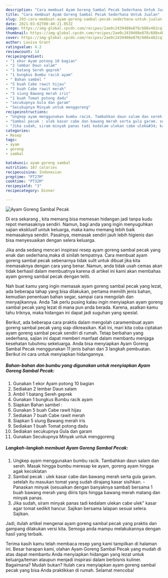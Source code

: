 ```yaml
---
description: "Cara membuat Ayam Goreng Sambal Pecak Sederhana Untuk Jualan"
title: "Cara membuat Ayam Goreng Sambal Pecak Sederhana Untuk Jualan"
slug: 293-cara-membuat-ayam-goreng-sambal-pecak-sederhana-untuk-jualan
date: 2021-03-02T00:40:21.053Z
image: https://img-global.cpcdn.com/recipes/2ae0c2439408e870/680x482cq70/ayam-goreng-sambal-pecak-foto-resep-utama.jpg
thumbnail: https://img-global.cpcdn.com/recipes/2ae0c2439408e870/680x482cq70/ayam-goreng-sambal-pecak-foto-resep-utama.jpg
cover: https://img-global.cpcdn.com/recipes/2ae0c2439408e870/680x482cq70/ayam-goreng-sambal-pecak-foto-resep-utama.jpg
author: Louisa Grant
ratingvalue: 4.2
reviewcount: 14
recipeingredient:
- "1 ekor Ayam potong 10 bagian"
- "2 lembar Daun salam"
- "1 batang Sereh geprek"
- "1 bungkus Bumbu racik ayam"
- " Bahan sambel "
- "5 buah Cabe rawit hijau"
- "7 buah Cabe rawit merah"
- "5 siung Bawang merah iris"
- "1 buah Tomat potong dadu"
- "secukupnya Gula dan garam"
- "Secukupnya Minyak untuk menggoreng"
recipeinstructions:
- "Ungkep ayam menggunakan bumbu racik. Tambahkan daun salam dan sereh. Masak hingga bumbu meresap ke ayam, goreng ayam hingga agak kecoklatan"
- "Sambal pecak : ulek kasar cabe dan bawang merah serta gula garam. setelah itu masukan tomat yang sudah dirajang kasar sisihkan. Panaskan minyak (sesuaikan dengan banyaknya sambal) bersama 1 buah bawang merah yang diiris tipis hingga bawang merah matang dan minyak panas."
- "Jika sudah, siram minyak panas tadi kedalam ulekan cabe ulek&#34; kasar agar tomat sedikit hancur. Sajikan bersama lalapan sesuai selera. Sajikan."
categories:
- Resep
tags:
- ayam
- goreng
- sambal

katakunci: ayam goreng sambal 
nutrition: 167 calories
recipecuisine: Indonesian
preptime: "PT27M"
cooktime: "PT32M"
recipeyield: "3"
recipecategory: Dinner

---
```



![Ayam Goreng Sambal Pecak](https://img-global.cpcdn.com/recipes/2ae0c2439408e870/680x482cq70/ayam-goreng-sambal-pecak-foto-resep-utama.jpg)

Di era  sekarang , kita memang bisa memesan hidangan jadi tanpa kudu repot memasaknya sendiri. Namun, bagi anda yang ingin menyuguhkan sajian eksklusif untuk keluarga, maka kamu memang lebih baik memasaknya sendiri. Pasalnya, memasak sendiri jauh lebih higienis dan bisa menyesuaikan dengan selera keluarga.

Jika anda sedang mencari inspirasi resep ayam goreng sambal pecak yang enak dan sederhana,maka di sinilah tempatnya. Cara membuat ayam goreng sambal pecak  sebenarnya tidak sulit untuk dibuat jika kita memasaknya dengan cara yang benar. Namun, anda tidak usah cemas akan tidak berhasil dalam membuatnya 
karena di artikel ini kami akan membahas ayam goreng sambal pecak dengan teliti.  



Nah buat kamu yang ingin memasak ayam goreng sambal pecak yang lezat, ada beberapa tahap yang bisa dilakukan, pertama memilih jenis bahan, kemudian penentuan bahan segar, sampai cara mengolah dan menyajikannya. Anda Tak perlu pusing kalau ingin menyiapkan ayam goreng sambal pecak yang lezat di mana pun anda berada. Karena, asalkan kamu  tahu triknya, maka hidangan ini dapat jadi suguhan yang spesial.

Berikut, ada beberapa cara praktis  dalam mengolah caramembuat ayam goreng sambal pecak yang siap dikreasikan. Kali ini, mari kita coba ciptakan ayam goreng sambal pecak sendiri di rumah. Tetap berbahan yang sederhana, sajian ini dapat memberi manfaat dalam membantu menjaga kesehatan tubuhmu sekeluarga. Anda bisa menyiapkan Ayam Goreng Sambal Pecak menggunakan 11 jenis bahan dan 3 langkah pembuatan. Berikut ini cara untuk menyiapkan hidangannya.

<!--inarticleads1-->

##### Bahan-bahan dan bumbu yang digunakan untuk menyiapkan Ayam Goreng Sambal Pecak:

1. Gunakan 1 ekor Ayam potong 10 bagian
1. Sediakan 2 lembar Daun salam
1. Ambil 1 batang Sereh geprek
1. Gunakan 1 bungkus Bumbu racik ayam
1. Siapkan  Bahan sambel :
1. Gunakan 5 buah Cabe rawit hijau
1. Sediakan 7 buah Cabe rawit merah
1. Siapkan 5 siung Bawang merah iris
1. Sediakan 1 buah Tomat potong dadu
1. Sediakan secukupnya Gula dan garam
1. Gunakan Secukupnya Minyak untuk menggoreng




<!--inarticleads2-->

##### Langkah-langkah membuat Ayam Goreng Sambal Pecak:

1. Ungkep ayam menggunakan bumbu racik. Tambahkan daun salam dan sereh. Masak hingga bumbu meresap ke ayam, goreng ayam hingga agak kecoklatan
1. Sambal pecak : ulek kasar cabe dan bawang merah serta gula garam. setelah itu masukan tomat yang sudah dirajang kasar sisihkan. - Panaskan minyak (sesuaikan dengan banyaknya sambal) bersama 1 buah bawang merah yang diiris tipis hingga bawang merah matang dan minyak panas.
1. Jika sudah, siram minyak panas tadi kedalam ulekan cabe ulek&#34; kasar agar tomat sedikit hancur. Sajikan bersama lalapan sesuai selera. Sajikan.




Jadi, itulah artikel mengenai  ayam goreng sambal pecak  yang praktis dan gampang dilakukan versi kita. Semoga anda mampu melakukannya dengan hasil yang terbaik. 

Terima kasih kamu telah membaca resep yang kami tampilkan di halaman ini. Besar harapan kami, olahan  Ayam Goreng Sambal Pecak yang mudah di atas dapat membantu Anda menyiapkan hidangan yang lezat untuk keluarga/teman ataupun menjadi inspirasi dalam berbisnis kuliner. Bagaimana? Mudah bukan? Itulah cara menyiapkan ayam goreng sambal pecak yang bisa Anda praktikkan di rumah. Selamat mencoba!

